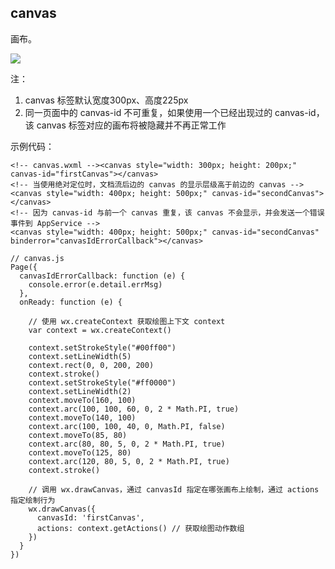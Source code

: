 ## canvas

画布。

![](http://images2015.cnblogs.com/blog/602490/201611/602490-20161114143917732-1981522509.png)

注：

1.  canvas 标签默认宽度300px、高度225px
2.  同一页面中的 canvas-id 不可重复，如果使用一个已经出现过的 canvas-id，该 canvas 标签对应的画布将被隐藏并不再正常工作

示例代码：



```
<!-- canvas.wxml --><canvas style="width: 300px; height: 200px;" canvas-id="firstCanvas"></canvas>
<!-- 当使用绝对定位时，文档流后边的 canvas 的显示层级高于前边的 canvas -->
<canvas style="width: 400px; height: 500px;" canvas-id="secondCanvas"></canvas>
<!-- 因为 canvas-id 与前一个 canvas 重复，该 canvas 不会显示，并会发送一个错误事件到 AppService -->
<canvas style="width: 400px; height: 500px;" canvas-id="secondCanvas" binderror="canvasIdErrorCallback"></canvas>
```





```
// canvas.js
Page({
  canvasIdErrorCallback: function (e) {
    console.error(e.detail.errMsg)
  },
  onReady: function (e) {

    // 使用 wx.createContext 获取绘图上下文 context
    var context = wx.createContext()

    context.setStrokeStyle("#00ff00")
    context.setLineWidth(5)
    context.rect(0, 0, 200, 200)
    context.stroke()
    context.setStrokeStyle("#ff0000")
    context.setLineWidth(2)
    context.moveTo(160, 100)
    context.arc(100, 100, 60, 0, 2 * Math.PI, true)
    context.moveTo(140, 100)
    context.arc(100, 100, 40, 0, Math.PI, false)
    context.moveTo(85, 80)
    context.arc(80, 80, 5, 0, 2 * Math.PI, true)
    context.moveTo(125, 80)
    context.arc(120, 80, 5, 0, 2 * Math.PI, true)
    context.stroke()

    // 调用 wx.drawCanvas，通过 canvasId 指定在哪张画布上绘制，通过 actions 指定绘制行为
    wx.drawCanvas({
      canvasId: 'firstCanvas',
      actions: context.getActions() // 获取绘图动作数组
    })
  }
})
```

